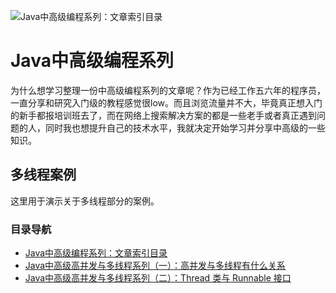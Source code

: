 ![Java中高级编程系列：文章索引目录](https://cdn.renfei.net/upload/2021/dff68fd69943474d952e375cf4783b68.jpg)

# Java中高级编程系列
为什么想学习整理一份中高级编程系列的文章呢？作为已经工作五六年的程序员，一直分享和研究入门级的教程感觉很low。而且浏览流量并不大，毕竟真正想入门的新手都报培训班去了，而在网络上搜索解决方案的都是一些老手或者真正遇到问题的人，同时我也想提升自己的技术水平，我就决定开始学习并分享中高级的一些知识。

## 多线程案例
这里用于演示关于多线程部分的案例。

### 目录导航
- [Java中高级编程系列：文章索引目录](https://www.renfei.net/posts/1003487)
- [Java中高级高并发与多线程系列（一）：高并发与多线程有什么关系](https://www.renfei.net/posts/1003491)
- [Java中高级高并发与多线程系列（二）：Thread 类与 Runnable 接口](https://www.renfei.net/posts/1003494)